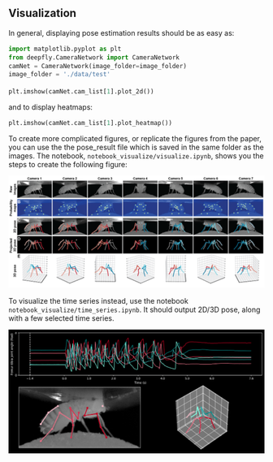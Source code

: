 ## Visualization
In general, displaying pose estimation results should be as easy as:

```python
import matplotlib.pyplot as plt
from deepfly.CameraNetwork import CameraNetwork
camNet = CameraNetwork(image_folder=image_folder)
image_folder = './data/test'

plt.imshow(camNet.cam_list[1].plot_2d())
```
and to display heatmaps: 

```python
plt.imshow(camNet.cam_list[1].plot_heatmap())
```

To create more complicated figures, or replicate the figures from the paper, you can use the the pose_result file which is saved in the same folder as the images. The notebook, ```notebook_visualize/visualize.ipynb```, shows you the steps to create the following figure:

<img src="../images/pose3D.png" width="960">

To visualize the time series instead, use the notebook ```notebook_visualize/time_series.ipynb```. It should output 2D/3D pose, along with a few selected time series.

<p align="center">
<img src="../images/time_series.png" width="640">
</p>
